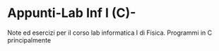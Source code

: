 # Appunti-Lab Inf I (C)-
Note ed esercizi per il corso lab informatica I di Fisica. Programmi in C principalmente 
